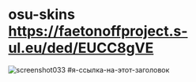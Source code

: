 # osu-skins <https://faetonoffproject.s-ul.eu/ded/EUCC8gVE>
![screenshot033](https://user-images.githubusercontent.com/76051596/102227793-a66b7500-3ef2-11eb-8b7d-40458e9fc0cc.jpg)
#я-ссылка-на-этот-заголовок

